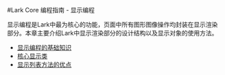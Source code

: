 #Lark Core 编程指南 - 显示编程


显示编程是Lark中最为核心的功能，页面中所有图形图像操作均封装在显示渲染部分。本章主要介绍Lark中显示渲染部分的设计结构以及显示对象的使用方法。

* [显示编程的基础知识](5-1-display-about.md)
* [核心显示类](5-2-display-class.md)
* [显示列表方法的优点](5-3-displaylist.md)
